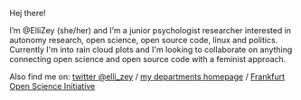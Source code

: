 Hej there!<br>
<p>I’m @ElliZey (she/her) and I’m a junior psychologist researcher interested in autonomy research, open science, open source code, linux and politics.
Currently I'm into rain cloud plots and I'm looking to collaborate on anything connecting open science and open source code with a feminist approach. </p>

<p>Also find me on:  <a href="https://twitter.com/elli_zey" target="_blank" rel="nofollow">twitter @elli_zey</a> / 
<a href="https://www.psychologie.uni-frankfurt.de/50042693/Willkommen_bei_der_Allgemeinen_Psychologie_II__br_Prof__Dr__Sabine_Windmann" target="_blank" rel="nofollow">my departments homepage</a> / 
<a href="https://frankfurt-osi.netlify.app/" target="_blank" rel="nofollow">Frankfurt Open Science Initiative</a>

<!---
ElliZey/ElliZey is a ✨ special ✨ repository because its `README.md` (this file) appears on your GitHub profile.
You can click the Preview link to take a look at your changes.
--->
